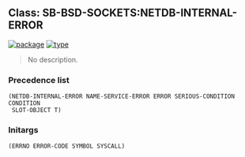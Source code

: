 ## Class: SB-BSD-SOCKETS:NETDB-INTERNAL-ERROR
[![package](https://img.shields.io/badge/Package-SB--BSD--SOCKETS-5f9ea0.svg?style=social&colorA=999999)](../) [![type](https://img.shields.io/badge/Type-Class-5f9ea0.svg?style=social&colorA=999999)](../#class) 

> No description.

### Precedence list
```
(NETDB-INTERNAL-ERROR NAME-SERVICE-ERROR ERROR SERIOUS-CONDITION CONDITION
 SLOT-OBJECT T)
```
### Initargs
```
(ERRNO ERROR-CODE SYMBOL SYSCALL)
```
